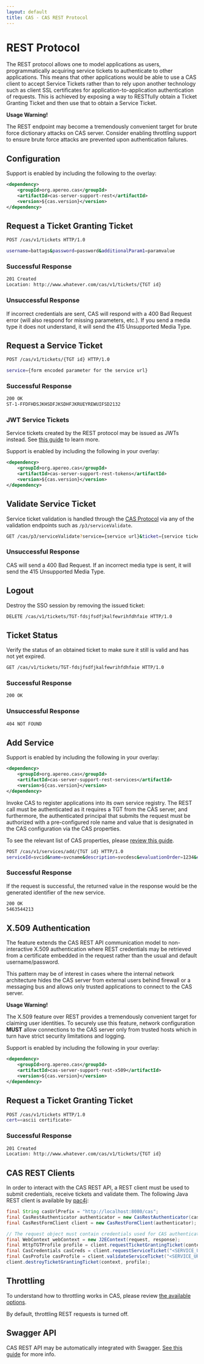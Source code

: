 ```yaml
---
layout: default
title: CAS - CAS REST Protocol
---
```


# REST Protocol

The REST protocol allows one to model applications as users, programmatically acquiring
service tickets to authenticate to other applications. This means that other applications would be able
to use a CAS client  to accept Service Tickets rather than to rely upon another technology such as
client SSL certificates for application-to-application authentication of requests. This is achieved
by exposing a way to RESTfully obtain a Ticket Granting Ticket and then use that to obtain a Service Ticket.

<div class="alert alert-warning"><strong>Usage Warning!</strong><p>The REST endpoint may
 become a tremendously convenient target for brute force dictionary attacks on CAS server. Consider
 enabling throttling support to ensure brute force attacks are prevented upon authentication failures.</p></div>

## Configuration

Support is enabled by including the following to the overlay:

```xml
<dependency>
    <groupId>org.apereo.cas</groupId>
    <artifactId>cas-server-support-rest</artifactId>
    <version>${cas.version}</version>
</dependency>
```

## Request a Ticket Granting Ticket

```bash
POST /cas/v1/tickets HTTP/1.0

username=battags&password=password&additionalParam1=paramvalue
```

### Successful Response

```bash
201 Created
Location: http://www.whatever.com/cas/v1/tickets/{TGT id}
```

### Unsuccessful Response

If incorrect credentials are sent, CAS will respond with a 400 Bad Request error
(will also respond for missing parameters, etc.). If you send a media type
it does not understand, it will send the 415 Unsupported Media Type.

## Request a Service Ticket

```bash
POST /cas/v1/tickets/{TGT id} HTTP/1.0

service={form encoded parameter for the service url}
```


### Successful Response

```bash
200 OK
ST-1-FFDFHDSJKHSDFJKSDHFJKRUEYREWUIFSD2132
```

### JWT Service Tickets

Service tickets created by the REST protocol may be issued as JWTs instead. See [this guide](../installation/Configure-ServiceTicket-JWT.html) to learn more.

Support is enabled by including the following in your overlay:

```xml
<dependency>
    <groupId>org.apereo.cas</groupId>
    <artifactId>cas-server-support-rest-tokens</artifactId>
    <version>${cas.version}</version>
</dependency>
```


## Validate Service Ticket

Service ticket validation is handled through the [CAS Protocol](Cas-Protocol.html)
via any of the validation endpoints such as `/p3/serviceValidate`. 

```bash
GET /cas/p3/serviceValidate?service={service url}&ticket={service ticket}
``` 


### Unsuccessful Response

CAS will send a 400 Bad Request. If an incorrect media type is
sent, it will send the 415 Unsupported Media Type.

## Logout

Destroy the SSO session by removing the issued ticket:

```bash
DELETE /cas/v1/tickets/TGT-fdsjfsdfjkalfewrihfdhfaie HTTP/1.0
```

## Ticket Status

Verify the status of an obtained ticket to make sure it still is valid
and has not yet expired.

```bash
GET /cas/v1/tickets/TGT-fdsjfsdfjkalfewrihfdhfaie HTTP/1.0
```

### Successful Response

```bash
200 OK
```

### Unsuccessful Response

```bash
404 NOT FOUND
```

## Add Service

Support is enabled by including the following in your overlay:

```xml
<dependency>
    <groupId>org.apereo.cas</groupId>
    <artifactId>cas-server-support-rest-services</artifactId>
    <version>${cas.version}</version>
</dependency>
```

Invoke CAS to register applications into its own service registry. The REST
call must be authenticated as it requires a TGT from the CAS server, and furthermore,
the authenticated principal that submits the request must be authorized with a
pre-configured role name and value that is designated in the CAS configuration
via the CAS properties.

To see the relevant list of CAS properties, please [review this guide](../installation/Configuration-Properties.html#rest-api).

```bash
POST /cas/v1/services/add/{TGT id} HTTP/1.0
serviceId=svcid&name=svcname&description=svcdesc&evaluationOrder=1234&enabled=true&ssoEnabled=true
```

### Successful Response

If the request is successful, the returned value in the response would be
the generated identifier of the new service.

```bash
200 OK
5463544213
```

## X.509 Authentication

The feature extends the CAS REST API communication model to non-interactive X.509 authentication
where REST credentials may be retrieved from a certificate embedded in the request rather than
the usual and default username/password.

This pattern may be of interest in cases where the internal network architecture hides
the CAS server from external users behind firewall or a messaging bus and
allows only trusted applications to connect to the CAS server.

<div class="alert alert-warning"><strong>Usage Warning!</strong><p>The X.509 feature over REST
provides a tremendously convenient target for claiming user identities. To securely use this feature, network
configuration <strong>MUST</strong> allow connections to the CAS server only from trusted hosts which in turn
have strict security limitations and logging.</p></div>

Support is enabled by including the following in your overlay:

```xml
<dependency>
    <groupId>org.apereo.cas</groupId>
    <artifactId>cas-server-support-rest-x509</artifactId>
    <version>${cas.version}</version>
</dependency>
```

## Request a Ticket Granting Ticket

```bash
POST /cas/v1/tickets HTTP/1.0
cert=<ascii certificate>
```

### Successful Response

```bash
201 Created
Location: http://www.whatever.com/cas/v1/tickets/{TGT id}
```

## CAS REST Clients

In order to interact with the CAS REST API, a REST client must be used to submit credentials,
receive tickets and validate them. The following Java REST client is available
by [pac4j](https://github.com/pac4j/pac4j):

```java
final String casUrlPrefix = "http://localhost:8080/cas";
final CasRestAuthenticator authenticator = new CasRestAuthenticator(casUrlPrefix);
final CasRestFormClient client = new CasRestFormClient(authenticator);

// The request object must contain credentials used for CAS authentication
final WebContext webContext = new J2EContext(request, response);
final HttpTGTProfile profile = client.requestTicketGrantingTicket(context);
final CasCredentials casCreds = client.requestServiceTicket("<SERVICE_URL>", profile);
final CasProfile casProfile = client.validateServiceTicket("<SERVICE_URL>", casCreds);
client.destroyTicketGrantingTicket(context, profile);
```

## Throttling

To understand how to throttling works in CAS,
please review [the available options](../installation/Configuring-Authentication-Throttling.html).

By default, throttling REST requests is turned off.

## Swagger API

CAS REST API may be automatically integrated with Swagger. [See this guide](../integration/Swagger-Integration.html) for more info.
